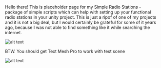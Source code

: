 Hello there!
This is placeholder page for my Simple Radio Stations - package of simple scripts which can help with setting up your functional radio stations in your unity project.
This is just a ripof of one of my projects and it is not a big deal, but I would certainly be grateful for some of it years ago, because I was not able to find something like it while searching the internet.

![alt text](https://raw.githubusercontent.com/SomeOfNothingArts/SimpleRadioStation/main/img1.png)


BTW. You should get Text Mesh Pro to work with test scene

![alt text](https://raw.githubusercontent.com/SomeOfNothingArts/SimpleRadioStation/main/img2.png)
